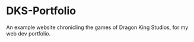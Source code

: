 # DKS-Portfolio
An example website chronicling the games of Dragon King Studios, for my web dev portfolio.
